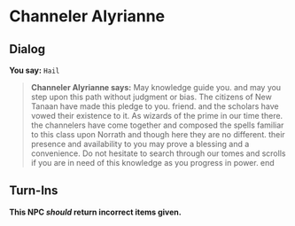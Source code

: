 # Channeler Alyrianne
## Dialog

**You say:** `Hail`



>**Channeler Alyrianne says:** May knowledge guide you. and may you step upon this path without judgment or bias. The citizens of New Tanaan have made this pledge to you. friend. and the scholars have vowed their existence to it. As wizards of the prime in our time there. the channelers have come together and composed the spells familiar to this class upon Norrath and though here they are no different. their presence and availability to you may prove a blessing and a convenience. Do not hesitate to search through our tomes and scrolls if you are in need of this knowledge as you progress in power.
end

## Turn-Ins



**This NPC *should* return incorrect items given.**





